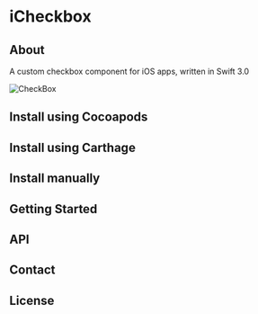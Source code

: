 iCheckbox 
========

About
------
A custom checkbox component for iOS apps, written in Swift 3.0

![CheckBox](https://cloud.githubusercontent.com/assets/2619031/15340399/ea0a71a4-1c91-11e6-83f5-9d933464de70.gif)

Install using Cocoapods
------

Install using Carthage
------

Install manually
------

Getting Started
------

API
------

Contact
------

License
------
